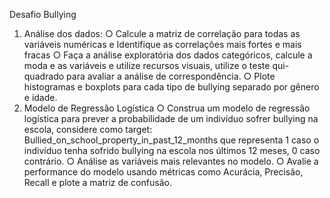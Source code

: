 Desafio Bullying
1.	Análise dos dados:
○	Calcule a matriz de correlação para todas as variáveis numéricas e Identifique as correlações mais fortes e mais fracas 
○	Faça a análise exploratória dos dados categóricos, calcule a moda e as variáveis e utilize recursos visuais, utilize o teste qui-quadrado para avaliar a análise de correspondência.
○	Plote histogramas e boxplots para cada tipo de bullying separado por gênero e idade.
2. Modelo de Regressão Logística
○	Construa um modelo de regressão logística para prever a probabilidade de um indivíduo sofrer bullying na escola, considere como target: Bullied_on_school_property_in_past_12_months que representa 1 caso o indivíduo tenha sofrido bullying na escola nos últimos 12 meses, 0 caso contrário.
○	Análise as variáveis mais relevantes no modelo.
○	Avalie a performance do modelo usando métricas como Acurácia, Precisão, Recall e plote a matriz de confusão.
